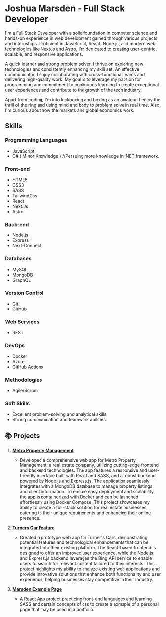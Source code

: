 # Joshua Marsden - Full Stack Developer

I'm a Full Stack Developer with a solid foundation in computer science and hands-on experience in web development gained through various projects and internships. Proficient in JavaScript, React, Node.js, and modern web technologies like NextJs and Astro, I'm dedicated to creating user-centric, scalable, and responsive applications.

A quick learner and strong problem solver, I thrive on exploring new technologies and consistently enhancing my skill set. An effective communicator, I enjoy collaborating with cross-functional teams and delivering high-quality work. My goal is to leverage my passion for programming and commitment to continuous learning to create exceptional user experiences and contribute to the growth of the tech industry.

Apart from coding, I'm into kickboxing and boxing as an amateur. I enjoy the thrill of the ring and using mind and body to problem solve in real time. Also, I'm curious about how the markets and global economics work.

## Skills

### Programming Languages
- JavaScript
- C# ( Minor Knowledge ) //Persuing more knowledge in .NET framework.

### Front-end
- HTML5
- CSS3
- SASS
- TailwindCss
- React
- Next.Js
- Astro

### Back-end
- Node.js
- Express
- Next-Connect

### Databases
- MySQL
- MongoDB
- GraphQL

### Version Control
- Git
- GitHub

### Web Services
- REST

### DevOps
- Docker
- Azure
- GitHub Actions

### Methodologies
- Agile/Scrum

### Soft Skills
- Excellent problem-solving and analytical skills
- Strong communication and teamwork abilities

## 📚 Projects

1. **[Metro Property Management](https://github.com/OniDredd/Metro-Property-Management.git)**
    - Developed a comprehensive web app for Metro Property Management, a real estate company, utilizing cutting-edge frontend and backend technologies. The app features a responsive and user-friendly interface built with React and SASS, and a robust backend powered by Node.js and Express.js. The application seamlessly integrates with a MongoDB database to manage property listings and client information. To ensure easy deployment and scalability, the app is containerized with Docker and can be launched effortlessly using Docker Compose. This project showcases my ability to create a full-stack solution for real estate businesses, catering to their unique requirements and enhancing their online presence.

    
2. **[Turners Car Feature](https://github.com/OniDredd/TurnersCars-Feature.git)**
    - Created a prototype web app for Turner's Cars, demonstrating potential features and technological enhancements that can be integrated into their existing platform. The React-based frontend is designed to offer an improved user experience, while the Node.js and Express.js backend leverages the Bing API service to enable users to search for relevant content tailored to their interests. This project highlights my ability to analyze existing web applications and provide innovative solutions that enhance both functionality and user experience, helping businesses stay competitive in their industry.


3. **[Marsden Example Page](https://github.com/OniDredd/Marsden-Example-Project.git)**
    - A React App project practicing front-end languages and learning SASS and certain concepts of css to create a exmaple of a personal page that may be used in a portfolio.





